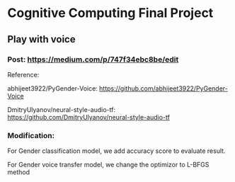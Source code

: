# Cognitive Computing Final Project
## Play with voice

### Post: https://medium.com/p/747f34ebc8be/edit

Reference:

abhijeet3922/PyGender-Voice: https://github.com/abhijeet3922/PyGender-Voice

DmitryUlyanov/neural-style-audio-tf: https://github.com/DmitryUlyanov/neural-style-audio-tf

### Modification:

For Gender classification model, we add accuracy score to evaluate result.

For Gender voice transfer model, we change the optimizor to L-BFGS method
